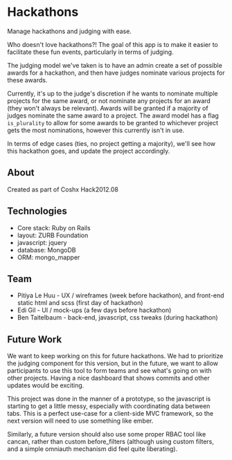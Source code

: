 Hackathons
==========
Manage hackathons and judging with ease.

Who doesn't love hackathons?! The goal of this app is to make it easier to
facilitate these fun events, particularly in terms of judging.

The judging model we've taken is to have an admin create a set of possible 
awards for a hackathon, and then have judges nominate various projects for 
these awards.

Currently, it's up to the judge's discretion if he wants to nominate multiple 
projects for the same award, or not nominate any projects for an award (they
won't always be relevant). Awards will be granted if a majority of judges 
nominate the same award to a project. The award model has a flag `is_plurality` 
to allow for some awards to be granted to whichever project gets the most 
nominations, however this currently isn't in use.

In terms of edge cases (ties, no project getting a majority), we'll see how 
this hackathon goes, and update the project accordingly.

About
-----
Created as part of Coshx Hack2012.08

Technologies
------------

 - Core stack: Ruby on Rails
 - layout: ZURB Foundation
 - javascript: jquery
 - database: MongoDB
 - ORM: mongo_mapper

Team
----

 - Pitiya Le Huu - UX / wireframes (week before hackathon), and front-end static html and scss (first day of hackathon)
 - Edi Gil - UI / mock-ups (a few days before hackathon)
 - Ben Taitelbaum - back-end, javascript, css tweaks (during hackathon)

Future Work
-----------

 We want to keep working on this for future hackathons. We had to prioritize 
 the judging component for this version, but in the future, we want to allow
 participants to use this tool to form teams and see what's going on with other
 projects. Having a nice dashboard that shows commits and other updates would be
 exciting.

 This project was done in the manner of a prototype, so the javascript is starting 
 to get a little messy, especially with coordinating data between tabs. This is a 
 perfect use-case for a client-side MVC framework, so the next version will 
 need to use something like ember.

 Similarly, a future version should also use some proper RBAC tool like cancan,
 rather than custom before_filters (although using custom filters, and a simple 
 omniauth mechanism did feel quite liberating).
